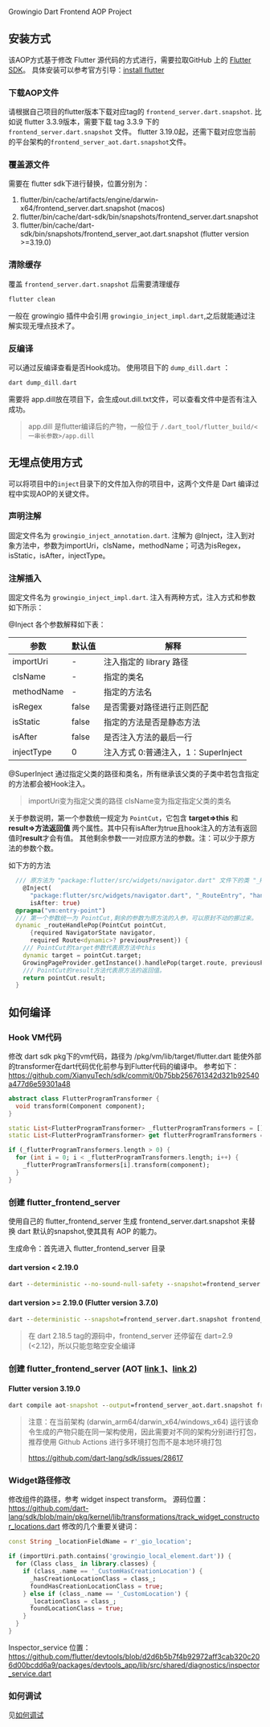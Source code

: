 Growingio Dart Frontend AOP Project

## 安装方式

该AOP方式基于修改 Flutter 源代码的方式进行，需要拉取GitHub 上的 [Flutter SDK](https://github.com/flutter/flutter)。
具体安装可以参考官方引导：[install flutter](https://docs.flutter.dev/get-started/install/macos#downloading-straight-from-github-instead-of-using-an-archive)

### 下载AOP文件
请根据自己项目的flutter版本下载对应tag的 `frontend_server.dart.snapshot`.
比如说 flutter 3.3.9版本，需要下载 tag 3.3.9 下的 `frontend_server.dart.snapshot` 文件。
flutter 3.19.0起，还需下载对应您当前的平台架构的`frontend_server_aot.dart.snapshot`文件。

### 覆盖源文件
需要在 flutter sdk下进行替换，位置分别为：
1. flutter/bin/cache/artifacts/engine/darwin-x64/frontend_server.dart.snapshot (macos)
2. flutter/bin/cache/dart-sdk/bin/snapshots/frontend_server.dart.snapshot
3. flutter/bin/cache/dart-sdk/bin/snapshots/frontend_server_aot.dart.snapshot (flutter version >=3.19.0)

### 清除缓存
覆盖 `frontend_server.dart.snapshot` 后需要清理缓存
```cmd
flutter clean
```
一般在 growingio 插件中会引用 `growingio_inject_impl.dart`,之后就能通过注解实现无埋点技术了。

### 反编译
可以通过反编译查看是否Hook成功。
使用项目下的 `dump_dill.dart` ：

```dart
dart dump_dill.dart 
```

需要将 app.dill放在项目下，会生成out.dill.txt文件，可以查看文件中是否有注入成功。

> app.dill 是flutter编译后的产物，一般位于 `/.dart_tool/flutter_build/<一串长参数>/app.dill`

## 无埋点使用方式

可以将项目中的`inject`目录下的文件加入你的项目中，这两个文件是 Dart 编译过程中实现AOP的关键文件。

### 声明注解
固定文件名为 `growingio_inject_annotation.dart`. 
注解为 @Inject，注入到对象方法中，参数为importUri，clsName，methodName；可选为isRegex，isStatic，isAfter，injectType。

### 注解插入
固定文件名为 `growingio_inject_impl.dart`.
注入有两种方式，注入方式和参数如下所示：

@Inject 各个参数解释如下表：

|  参数   |  默认值  | 解释 |
| ----  | ---- | ---- |
| importUri  | - | 注入指定的 library 路径 |
| clsName  | - | 指定的类名 |
| methodName | - | 指定的方法名 |
| isRegex | false | 是否需要对路径进行正则匹配 | 
| isStatic | false | 指定的方法是否是静态方法 |
| isAfter | false | 是否注入方法的最后一行 |
| injectType | 0 | 注入方式 0:普通注入，1：SuperInject |

@SuperInject 通过指定父类的路径和类名，所有继承该父类的子类中若包含指定的方法都会被Hook注入。
> importUri变为指定父类的路径 clsName变为指定指定父类的类名

关于参数说明，第一个参数统一规定为 `PointCut`，它包含 **target=>this** 和 **result=>方法返回值** 两个属性。其中只有isAfter为true且hook注入的方法有返回值时**result**才会有值。
其他剩余参数一一对应原方法的参数。注：可以少于原方法的参数个数。

如下方的方法
```dart
  /// 原方法为 "package:flutter/src/widgets/navigator.dart" 文件下的类 "_RouteEntry"的"handlePop"方法。
    @Inject(
      "package:flutter/src/widgets/navigator.dart", "_RouteEntry", "handlePop",
      isAfter: true)
  @pragma("vm:entry-point")
  /// 第一个参数统一为 PointCut,剩余的参数为原方法的入参，可以原封不动的挪过来。
  dynamic _routeHandlePop(PointCut pointCut,
      {required NavigatorState navigator,
      required Route<dynamic>? previousPresent}) {
    /// PointCut的target参数代表原方法中this
    dynamic target = pointCut.target;
    GrowingPageProvider.getInstance().handlePop(target.route, previousPresent);
    /// PointCut的result方法代表原方法的返回值。
    return pointCut.result;
  }
```

## 如何编译

### Hook VM代码
修改 dart sdk pkg下的vm代码，路径为 <dart sdk>/pkg/vm/lib/target/flutter.dart
能使外部的transformer在dart代码优化前参与到Flutter代码的编译中。
参考如下：https://github.com/XianyuTech/sdk/commit/0b75bb256761342d321b92540a477d6e59301a48
```dart
abstract class FlutterProgramTransformer {
  void transform(Component component);
}

static List<FlutterProgramTransformer> _flutterProgramTransformers = [];
static List<FlutterProgramTransformer> get flutterProgramTransformers => _flutterProgramTransformers;

if (_flutterProgramTransformers.length > 0) {
  for (int i = 0; i < _flutterProgramTransformers.length; i++) {
    _flutterProgramTransformers[i].transform(component);
  }
}
```

### 创建 flutter_frontend_server
使用自己的 flutter_frontend_server 生成 frontend_server.dart.snapshot 来替换 dart 默认的snapshot,使其具有 AOP 的能力。

生成命令：首先进入 flutter_frontend_server 目录
#### dart version < 2.19.0

```cmd
dart --deterministic --no-sound-null-safety --snapshot=frontend_server.dart.snapshot frontend_server_starter.dart
```
#### dart version >= 2.19.0 (Flutter version 3.7.0)

```cmd
dart --deterministic --snapshot=frontend_server.dart.snapshot frontend_server_starter.dart
```
> 在 dart 2.18.5 tag的源码中，frontend_server 还停留在 dart=2.9 (<2.12)，所以只能忽略空安全编译

### 创建 flutter_frontend_server (AOT [link 1](https://github.com/flutter/flutter/pull/136282)、[link 2](https://github.com/dart-lang/sdk/issues/53576))

#### Flutter version 3.19.0

```cmd
dart compile aot-snapshot --output=frontend_server_aot.dart.snapshot frontend_server_starter.dart
```

> 注意：在当前架构 (darwin_arm64/darwin_x64/windows_x64) 运行该命令生成的产物只能在同一架构使用，因此需要对不同的架构分别进行打包，推荐使用 Github Actions 进行多环境打包而不是本地环境打包
>
> https://github.com/dart-lang/sdk/issues/28617

### Widget路径修改

修改组件的路径，参考 widget inspect transform。
源码位置：https://github.com/dart-lang/sdk/blob/main/pkg/kernel/lib/transformations/track_widget_constructor_locations.dart
修改的几个重要关键词：
```dart
const String _locationFieldName = r'_gio_location';

if (importUri.path.contains('growingio_local_element.dart')) {
  for (Class class_ in library.classes) {
    if (class_.name == '_CustomHasCreationLocation') {
      _hasCreationLocationClass = class_;
      foundHasCreationLocationClass = true;
    } else if (class_.name == '_CustomLocation') {
      _locationClass = class_;
      foundLocationClass = true;
    }
  }
}
```
Inspector_service 位置：https://github.com/flutter/devtools/blob/d2d6b5b7f4b92972aff3cab320c206d00bcdd6a9/packages/devtools_app/lib/src/shared/diagnostics/inspector_service.dart

### 如何调试

见[如何调试](docs/如何调试.md)